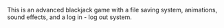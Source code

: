This is an advanced blackjack game with a file saving system, animations, sound effects, and a log in - log out system.
